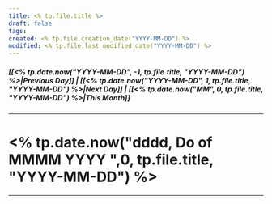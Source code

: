 ```yaml
---
title: <% tp.file.title %>
draft: false
tags: 
created: <% tp.file.creation_date("YYYY-MM-DD") %>
modified: <% tp.file.last_modified_date("YYYY-MM-DD") %>
---
```

##### [[<% tp.date.now("YYYY-MM-DD", -1, tp.file.title, "YYYY-MM-DD") %>|Previous Day]] | [[<% tp.date.now("YYYY-MM-DD", 1, tp.file.title, "YYYY-MM-DD") %>|Next Day]] | [[<% tp.date.now("MM", 0, tp.file.title, "YYYY-MM-DD") %>|This Month]]

---
# <% tp.date.now("dddd, Do of MMMM YYYY ",0, tp.file.title, "YYYY-MM-DD") %>

---
